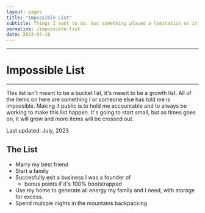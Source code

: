 ```yaml
---
layout: pages
title: "Impossible List"
subtitle: Things I want to do, but something placed a limitation on it.
permalink: /impossible-list
date: 2023-07-19
---
```

---

# Impossible List

---
This list isn't meant to be a bucket list, it's meant to be a growth list. All of the items on here are something I or someone else has told me is impossible. Making it public is to hold me accountable and to always be working to make this list happen. It's going to start small, but as times goes on, it will grow and more items will be crossed out.

Last updated: July, 2023

## The List

* Marry my best friend
* Start a family
* Succesfully exit a business I was a founder of
  * bonus points if it's 100% bootstrapped
* Use my home to generate all energy my family and I need, with storage for excess.
* Spend multiple nights in the mountains backpacking
